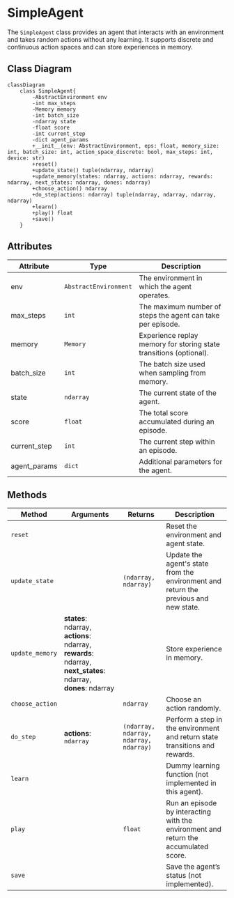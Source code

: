 # SimpleAgent

The `SimpleAgent` class provides an agent that interacts with an environment and takes random actions without any learning. It supports discrete and continuous action spaces and can store experiences in memory.

## Class Diagram

```mermaid
classDiagram
    class SimpleAgent{
        -AbstractEnvironment env
        -int max_steps
        -Memory memory
        -int batch_size
        -ndarray state
        -float score
        -int current_step
        -dict agent_params
        +__init__(env: AbstractEnvironment, eps: float, memory_size: int, batch_size: int, action_space_discrete: bool, max_steps: int, device: str)
        +reset()
        +update_state() tuple(ndarray, ndarray)
        +update_memory(states: ndarray, actions: ndarray, rewards: ndarray, next_states: ndarray, dones: ndarray)
        +choose_action() ndarray
        +do_step(actions: ndarray) tuple(ndarray, ndarray, ndarray, ndarray)
        +learn()
        +play() float
        +save()
    }
```

## Attributes

| Attribute | Type | Description |
|---|---|---|
| env | `AbstractEnvironment` | The environment in which the agent operates. |
| max_steps | `int` | The maximum number of steps the agent can take per episode. |
| memory | `Memory` | Experience replay memory for storing state transitions (optional). |
| batch_size | `int` | The batch size used when sampling from memory. |
| state | `ndarray` | The current state of the agent. |
| score | `float` | The total score accumulated during an episode. |
| current_step | `int` | The current step within an episode. |
| agent_params | `dict` | Additional parameters for the agent. |

## Methods

| Method         | Arguments | Returns          | Description                                     |
|----------------|-----------|------------------|-------------------------------------------------|
| `reset` | | | Reset the environment and agent state. |
| `update_state` | | `(ndarray, ndarray)` | Update the agent's state from the environment and return the previous and new state. |
| `update_memory` | **states**: ndarray, **actions**: ndarray, **rewards**: ndarray, **next_states**: ndarray, **dones**: ndarray | | Store experience in memory. |
| `choose_action` | | `ndarray` | Choose an action randomly. |
| `do_step` | **actions**: `ndarray` | `(ndarray, ndarray, ndarray, ndarray)` | Perform a step in the environment and return state transitions and rewards. |
| `learn` | | | Dummy learning function (not implemented in this agent). |
| `play` | | `float` | Run an episode by interacting with the environment and return the accumulated score. |
| `save` | | | Save the agent’s status (not implemented). |

